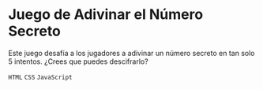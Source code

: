 # Juego de Adivinar el Número Secreto

Este juego desafía a los jugadores a adivinar un número secreto en tan solo 5 intentos. ¿Crees que puedes descifrarlo?

 `HTML` `CSS` `JavaScript` 
